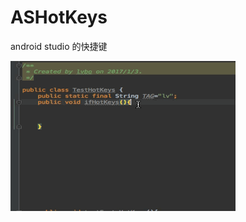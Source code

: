 # ASHotKeys
android studio 的快捷键

![gif](https://github.com/MtelApp/ASHotKeys/raw/master/ifHotKeys.gif)
